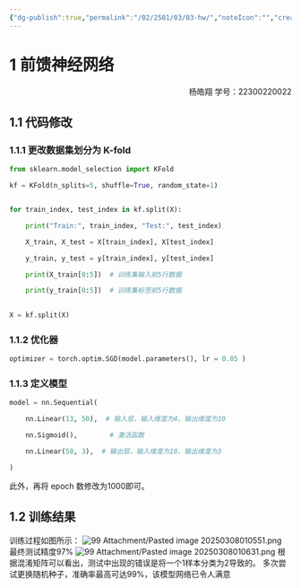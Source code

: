 ```yaml
---
{"dg-publish":true,"permalink":"/02/2501/03/03-hw/","noteIcon":"","created":"2025-03-07T22:51","updated":"2025-07-02T16:23"}
---
```


# 1 前馈神经网络
<p align="right">杨皓翔
学号：22300220022</p>

## 1.1 代码修改
### 1.1.1 更改数据集划分为 K-fold
```python
from sklearn.model_selection import KFold

kf = KFold(n_splits=5, shuffle=True, random_state=1)  


for train_index, test_index in kf.split(X):

    print("Train:", train_index, "Test:", test_index)

    X_train, X_test = X[train_index], X[test_index]

    y_train, y_test = y[train_index], y[test_index]

    print(X_train[0:5])  # 训练集输入前5行数据

    print(y_train[0:5])  # 训练集标签前5行数据

  
X = kf.split(X)
```

### 1.1.2 优化器
```python
optimizer = torch.optim.SGD(model.parameters(), lr = 0.05 )
```
### 1.1.3 定义模型
```python
model = nn.Sequential(

    nn.Linear(13, 50),  # 输入层，输入维度为4，输出维度为10

    nn.Sigmoid(),        # 激活函数

    nn.Linear(50, 3),  # 输出层，输入维度为10，输出维度为3

)
```
此外，再将 epoch 数修改为1000即可。
## 1.2 训练结果
训练过程如图所示：
![99 Attachment/Pasted image 20250308010551.png](/img/user/99%20Attachment/Pasted%20image%2020250308010551.png)
最终测试精度97%
![99 Attachment/Pasted image 20250308010631.png](/img/user/99%20Attachment/Pasted%20image%2020250308010631.png)
根据混淆矩阵可以看出，测试中出现的错误是将一个1样本分类为2导致的。
多次尝试更换随机种子，准确率最高可达99%，该模型网络已令人满意